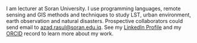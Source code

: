 I am lecturer at Soran University. I use programming languages, remote sensing and GIS methods and techniques to study LST, urban environment, earth observation and natural disasters. Prospective collaborators could send email to azad.rasul@soran.edu.iq. See my [LinkedIn Profile](https://www.linkedin.com/in/azad-rasul-1860abb1/)
and my [ORCID](https://orcid.org/0000-0001-5141-0577) record to learn more about my work.
